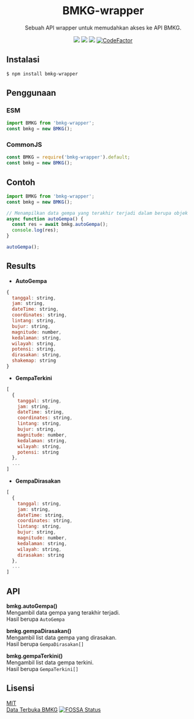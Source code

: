 <div align="center">
  <h1><b>BMKG-wrapper</b></h1>
  <p>Sebuah API wrapper untuk memudahkan akses ke API BMKG.</p>
  <a href="https://opensource.org/licenses/mit-license.php"><img src="https://badges.frapsoft.com/os/mit/mit.svg?v=103"></a>
  <a href="https://packagephobia.com/result?p=bmkg-wrapper"><img src="https://packagephobia.com/badge?p=bmkg-wrapper"></a>
  <a href="https://app.fossa.com/projects/git%2Bgithub.com%2FSlavyanDesu%2Fbmkg-wrapper?ref=badge_shield" alt="FOSSA Status"><img src="https://app.fossa.com/api/projects/git%2Bgithub.com%2FSlavyanDesu%2Fbmkg-wrapper.svg?type=shield"/></a>
  <a href="https://www.codefactor.io/repository/github/slavyandesu/bmkg-wrapper"><img src="https://www.codefactor.io/repository/github/slavyandesu/bmkg-wrapper/badge" alt="CodeFactor" /></a>
</div>

## Instalasi
```sh
$ npm install bmkg-wrapper
```

## Penggunaan
### ESM
```js
import BMKG from 'bmkg-wrapper';
const bmkg = new BMKG();
```

### CommonJS
```js
const BMKG = require('bmkg-wrapper').default;
const bmkg = new BMKG();
```

## Contoh
```js
import BMKG from 'bmkg-wrapper';
const bmkg = new BMKG();

// Menampilkan data gempa yang terakhir terjadi dalam berupa objek
async function autoGempa() {
  const res = await bmkg.autoGempa();
  console.log(res);
}

autoGempa();
```
## Results
- **AutoGempa**
```js
{
  tanggal: string,
  jam: string,
  dateTime: string,
  coordinates: string,
  lintang: string,
  bujur: string,
  magnitude: number,
  kedalaman: string,
  wilayah: string,
  potensi: string,
  dirasakan: string,
  shakemap: string
}
```
- **GempaTerkini**
```js
[
  {
    tanggal: string,
    jam: string,
    dateTime: string,
    coordinates: string,
    lintang: string,
    bujur: string,
    magnitude: number,
    kedalaman: string,
    wilayah: string,
    potensi: string
  },
  ...
]
```
- **GempaDirasakan**
```js
[
  {
    tanggal: string,
    jam: string,
    dateTime: string,
    coordinates: string,
    lintang: string,
    bujur: string,
    magnitude: number,
    kedalaman: string,
    wilayah: string,
    dirasakan: string
  },
  ...
]
```

## API
**bmkg.autoGempa()**  
Mengambil data gempa yang terakhir terjadi.  
Hasil berupa `AutoGempa`

**bmkg.gempaDirasakan()**  
Mengambil list data gempa yang dirasakan.  
Hasil berupa `GempaDirasakan[]`

**bmkg.gempaTerkini()**  
Mengambil list data gempa terkini.  
Hasil berupa `GempaTerkini[]`

## Lisensi
[MIT](LICENSE)  
[Data Terbuka BMKG](https://data.bmkg.go.id/)
[![FOSSA Status](https://app.fossa.com/api/projects/git%2Bgithub.com%2FSlavyanDesu%2Fbmkg-wrapper.svg?type=large)](https://app.fossa.com/projects/git%2Bgithub.com%2FSlavyanDesu%2Fbmkg-wrapper?ref=badge_large)
